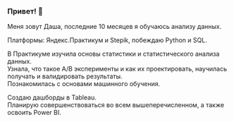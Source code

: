 ### Привет! 👋
  
Меня зовут Даша, последние 10 месяцев я обучаюсь анализу данных.
  
Платформы: Яндекс.Практикум и Stepik, побеждаю Python и SQL.   

В Практикуме изучила основы статистики и статистического анализа данных.   
Узнала, что такое A/B эксперименты и как их проектировать, научилась получать и валидировать результаты.  
Познакомилась с основами машинного обучения.

Создаю дашборды в Tableau.   
Планирую совершенствоваться во всем вышеперечисленном, а также освоить Power BI. 
